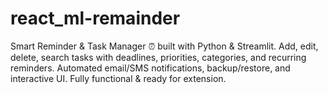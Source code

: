 # react_ml-remainder
Smart Reminder &amp; Task Manager ⏰ built with Python &amp; Streamlit. Add, edit, delete, search tasks with deadlines, priorities, categories, and recurring reminders. Automated email/SMS notifications, backup/restore, and interactive UI. Fully functional &amp; ready for extension.
